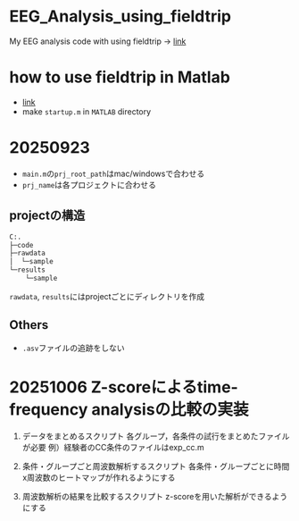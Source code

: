 # EEG_Analysis_using_fieldtrip
My EEG analysis code with using fieldtrip -> [link](https://github.com/fieldtrip/fieldtrip)

# how to use fieldtrip in Matlab 
- [link](https://www.fieldtriptoolbox.org/faq/matlab/installation/)
- make `startup.m` in `MATLAB` directory

# 20250923 
- `main.m`の`prj_root_path`はmac/windowsで合わせる
- `prj_name`は各プロジェクトに合わせる


## projectの構造
```sh
C:.
├─code
├─rawdata
│  └─sample
└─results
    └─sample
```
`rawdata`, `results`にはprojectごとにディレクトリを作成

## Others 
- `.asv`ファイルの追跡をしない

# 20251006 Z-scoreによるtime-frequency analysisの比較の実装
1. データをまとめるスクリプト
各グループ，各条件の試行をまとめたファイルが必要
例）経験者のCC条件のファイルはexp_cc.m

2. 条件・グループごと周波数解析するスクリプト
各条件・グループごとに時間x周波数のヒートマップが作れるようにする

3. 周波数解析の結果を比較するスクリプト
z-scoreを用いた解析ができるようにする
